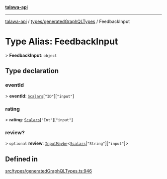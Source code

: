 [**talawa-api**](../../../README.md)

***

[talawa-api](../../../modules.md) / [types/generatedGraphQLTypes](../README.md) / FeedbackInput

# Type Alias: FeedbackInput

\> **FeedbackInput**: `object`

## Type declaration

### eventId

\> **eventId**: [`Scalars`](Scalars.md)\[`"ID"`\]\[`"input"`\]

### rating

\> **rating**: [`Scalars`](Scalars.md)\[`"Int"`\]\[`"input"`\]

### review?

\> `optional` **review**: [`InputMaybe`](InputMaybe.md)\<[`Scalars`](Scalars.md)\[`"String"`\]\[`"input"`\]\>

## Defined in

[src/types/generatedGraphQLTypes.ts:946](https://github.com/PalisadoesFoundation/talawa-api/blob/5c5b29a0ea487bda8306089fe128f43f3be29f94/src/types/generatedGraphQLTypes.ts#L946)
